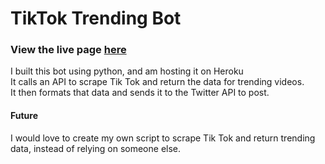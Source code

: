 # TikTok Trending Bot
### View the live page [here](https://twitter.com/AllBotTrending)
I built this bot using python, and am hosting it on Heroku <br>
It calls an API to scrape Tik Tok and return the data for trending videos. <br>
It then formats that data and sends it to the Twitter API to post. <br>

#### Future
I would love to create my own script to scrape Tik Tok and return trending data, instead of relying on someone else.

